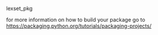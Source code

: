 lexset_pkg

for more information on how to build your package go to
https://packaging.python.org/tutorials/packaging-projects/
